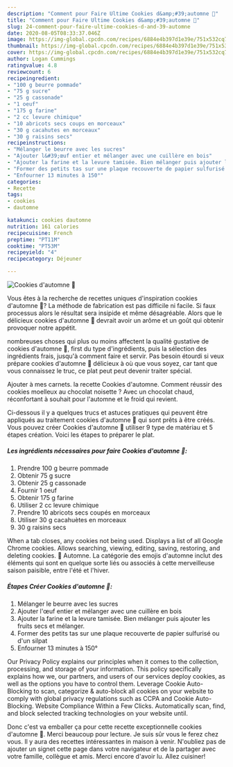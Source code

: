 ```yaml
---
description: "Comment pour Faire Ultime Cookies d&amp;#39;automne 🍁"
title: "Comment pour Faire Ultime Cookies d&amp;#39;automne 🍁"
slug: 24-comment-pour-faire-ultime-cookies-d-and-39-automne
date: 2020-08-05T08:33:37.046Z
image: https://img-global.cpcdn.com/recipes/6884e4b397d1e39e/751x532cq70/cookies-dautomne-🍁-photo-principale-de-la-recette.jpg
thumbnail: https://img-global.cpcdn.com/recipes/6884e4b397d1e39e/751x532cq70/cookies-dautomne-🍁-photo-principale-de-la-recette.jpg
cover: https://img-global.cpcdn.com/recipes/6884e4b397d1e39e/751x532cq70/cookies-dautomne-🍁-photo-principale-de-la-recette.jpg
author: Logan Cummings
ratingvalue: 4.8
reviewcount: 6
recipeingredient:
- "100 g beurre pommade"
- "75 g sucre"
- "25 g cassonade"
- "1 oeuf"
- "175 g farine"
- "2 cc levure chimique"
- "10 abricots secs coups en morceaux"
- "30 g cacahutes en morceaux"
- "30 g raisins secs"
recipeinstructions:
- "Mélanger le beurre avec les sucres"
- "Ajouter l&#39;œuf entier et mélanger avec une cuillère en bois"
- "Ajouter la farine et la levure tamisée. Bien mélanger puis ajouter les fruits secs et mélanger."
- "Former des petits tas sur une plaque recouverte de papier sulfurisé ou d&#39;un silpat"
- "Enfourner 13 minutes à 150°"
categories:
- Recette
tags:
- cookies
- dautomne

katakunci: cookies dautomne 
nutrition: 161 calories
recipecuisine: French
preptime: "PT11M"
cooktime: "PT53M"
recipeyield: "4"
recipecategory: Déjeuner

---
```



![Cookies d&#39;automne 🍁](https://img-global.cpcdn.com/recipes/6884e4b397d1e39e/751x532cq70/cookies-dautomne-🍁-photo-principale-de-la-recette.jpg)

Vous êtes à la recherche de recettes uniques d'inspiration cookies d&#39;automne 🍁? La méthode de fabrication est pas difficile ni facile. Si faux processus alors le résultat sera insipide et même désagréable. Alors que le délicieux cookies d&#39;automne 🍁 devrait avoir un arôme et un goût qui obtenir provoquer notre appétit.

nombreuses choses qui plus ou moins affectent la qualité gustative de cookies d&#39;automne 🍁, first du type d'ingrédients, puis la sélection des ingrédients frais, jusqu'à comment faire et servir. Pas besoin étourdi si veux prépare cookies d&#39;automne 🍁 délicieux à où que vous soyez, car tant que vous connaissez le truc, ce plat peut peut devenir traiter spécial.

Ajouter à mes carnets. la recette Cookies d&#39;automne. Comment réussir des cookies moelleux au chocolat noisette ? Avec un chocolat chaud, réconfortant à souhait pour l&#39;automne et le froid qui revient.


Ci-dessous il y a quelques trucs et astuces pratiques qui peuvent être appliqués au traitement cookies d&#39;automne 🍁 qui sont prêts à être créés. Vous pouvez créer Cookies d&#39;automne 🍁 utiliser 9 type de matériau et 5 étapes création. Voici les étapes to préparer le plat.

<!--inarticleads1-->

##### Les ingrédients nécessaires pour faire Cookies d&#39;automne 🍁:

1. Prendre 100 g beurre pommade
1. Obtenir 75 g sucre
1. Obtenir 25 g cassonade
1. Fournir 1 oeuf
1. Obtenir 175 g farine
1. Utiliser 2 cc levure chimique
1. Prendre 10 abricots secs coupés en morceaux
1. Utiliser 30 g cacahuètes en morceaux
1.  30 g raisins secs


When a tab closes, any cookies not being used. Displays a list of all Google Chrome cookies. Allows searching, viewing, editing, saving, restoring, and deleting cookies. 🍁 Automne. La catégorie des emojis d&#39;automne inclut des éléments qui sont en quelque sorte liés ou associés à cette merveilleuse saison paisible, entre l&#39;été et l&#39;hiver. 

<!--inarticleads2-->

##### Étapes Créer Cookies d&#39;automne 🍁:

1. Mélanger le beurre avec les sucres
1. Ajouter l&#39;œuf entier et mélanger avec une cuillère en bois
1. Ajouter la farine et la levure tamisée. Bien mélanger puis ajouter les fruits secs et mélanger.
1. Former des petits tas sur une plaque recouverte de papier sulfurisé ou d&#39;un silpat
1. Enfourner 13 minutes à 150°


Our Privacy Policy explains our principles when it comes to the collection, processing, and storage of your information. This policy specifically explains how we, our partners, and users of our services deploy cookies, as well as the options you have to control them. Leverage Cookie Auto-Blocking to scan, categorize &amp; auto-block all cookies on your website to comply with global privacy regulations such as CCPA and Cookie Auto-Blocking. Website Compliance Within a Few Clicks. Automatically scan, find, and block selected tracking technologies on your website until. 


Donc c'est va emballer ça pour cette recette exceptionnelle cookies d&#39;automne 🍁. Merci beaucoup pour lecture. Je suis sûr vous le ferez chez vous. Il y aura des recettes  intéressantes in maison à venir. N'oubliez pas de ajouter un signet cette page dans votre navigateur et de la partager avec votre famille, collègue et amis. Merci encore d'avoir lu. Allez cuisiner!
